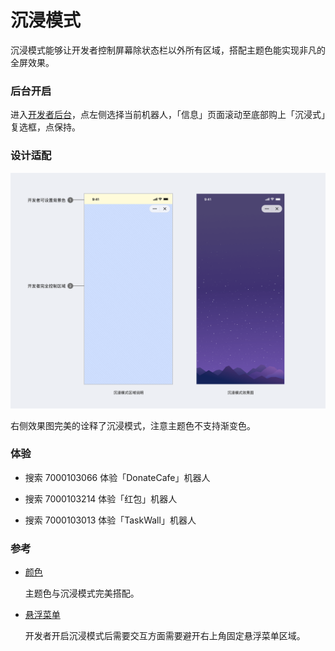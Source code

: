# 沉浸模式

沉浸模式能够让开发者控制屏幕除状态栏以外所有区域，搭配主题色能实现非凡的全屏效果。

### 后台开启

进入[开发者后台](/dashboard)，点左侧选择当前机器人，「信息」页面滚动至底部购上「沉浸式」复选框，点保持。

### 设计适配

![](./immersive-mode.png)

右侧效果图完美的诠释了沉浸模式，注意主题色不支持渐变色。

### 体验

- 搜索 7000103066 体验「DonateCafe」机器人

- 搜索 7000103214 体验「红包」机器人
  
- 搜索 7000103013 体验「TaskWall」机器人

### 参考

- [颜色](./color)

  主题色与沉浸模式完美搭配。

- [悬浮菜单](./floating-menu)

  开发者开启沉浸模式后需要交互方面需要避开右上角固定悬浮菜单区域。
